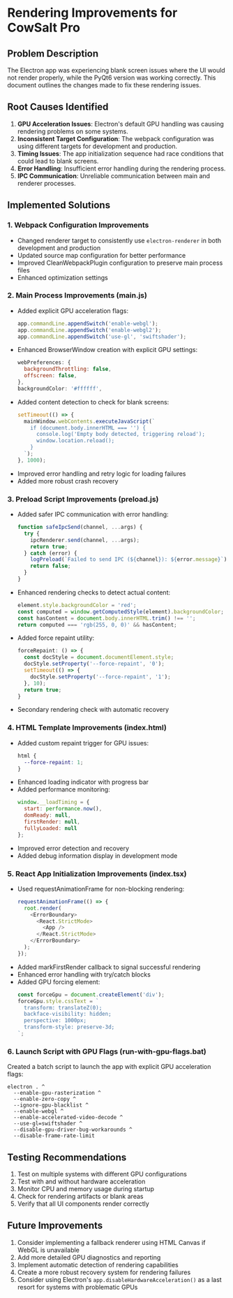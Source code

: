 # Rendering Improvements for CowSalt Pro

## Problem Description
The Electron app was experiencing blank screen issues where the UI would not render properly, while the PyQt6 version was working correctly. This document outlines the changes made to fix these rendering issues.

## Root Causes Identified
1. **GPU Acceleration Issues**: Electron's default GPU handling was causing rendering problems on some systems.
2. **Inconsistent Target Configuration**: The webpack configuration was using different targets for development and production.
3. **Timing Issues**: The app initialization sequence had race conditions that could lead to blank screens.
4. **Error Handling**: Insufficient error handling during the rendering process.
5. **IPC Communication**: Unreliable communication between main and renderer processes.

## Implemented Solutions

### 1. Webpack Configuration Improvements
- Changed renderer target to consistently use `electron-renderer` in both development and production
- Updated source map configuration for better performance
- Improved CleanWebpackPlugin configuration to preserve main process files
- Enhanced optimization settings

### 2. Main Process Improvements (main.js)
- Added explicit GPU acceleration flags:
  ```javascript
  app.commandLine.appendSwitch('enable-webgl');
  app.commandLine.appendSwitch('enable-webgl2');
  app.commandLine.appendSwitch('use-gl', 'swiftshader');
  ```
- Enhanced BrowserWindow creation with explicit GPU settings:
  ```javascript
  webPreferences: {
    backgroundThrottling: false,
    offscreen: false,
  },
  backgroundColor: '#ffffff',
  ```
- Added content detection to check for blank screens:
  ```javascript
  setTimeout(() => {
    mainWindow.webContents.executeJavaScript(`
      if (document.body.innerHTML === '') {
        console.log('Empty body detected, triggering reload');
        window.location.reload();
      }
    `);
  }, 1000);
  ```
- Improved error handling and retry logic for loading failures
- Added more robust crash recovery

### 3. Preload Script Improvements (preload.js)
- Added safer IPC communication with error handling:
  ```javascript
  function safeIpcSend(channel, ...args) {
    try {
      ipcRenderer.send(channel, ...args);
      return true;
    } catch (error) {
      logPreload(`Failed to send IPC (${channel}): ${error.message}`);
      return false;
    }
  }
  ```
- Enhanced rendering checks to detect actual content:
  ```javascript
  element.style.backgroundColor = 'red';
  const computed = window.getComputedStyle(element).backgroundColor;
  const hasContent = document.body.innerHTML.trim() !== '';
  return computed === 'rgb(255, 0, 0)' && hasContent;
  ```
- Added force repaint utility:
  ```javascript
  forceRepaint: () => {
    const docStyle = document.documentElement.style;
    docStyle.setProperty('--force-repaint', '0');
    setTimeout(() => {
      docStyle.setProperty('--force-repaint', '1');
    }, 10);
    return true;
  }
  ```
- Secondary rendering check with automatic recovery

### 4. HTML Template Improvements (index.html)
- Added custom repaint trigger for GPU issues:
  ```css
  html {
    --force-repaint: 1;
  }
  ```
- Enhanced loading indicator with progress bar
- Added performance monitoring:
  ```javascript
  window.__loadTiming = {
    start: performance.now(),
    domReady: null,
    firstRender: null,
    fullyLoaded: null
  };
  ```
- Improved error detection and recovery
- Added debug information display in development mode

### 5. React App Initialization Improvements (index.tsx)
- Used requestAnimationFrame for non-blocking rendering:
  ```javascript
  requestAnimationFrame(() => {
    root.render(
      <ErrorBoundary>
        <React.StrictMode>
          <App />
        </React.StrictMode>
      </ErrorBoundary>
    );
  });
  ```
- Added markFirstRender callback to signal successful rendering
- Enhanced error handling with try/catch blocks
- Added GPU forcing element:
  ```javascript
  const forceGpu = document.createElement('div');
  forceGpu.style.cssText = `
    transform: translateZ(0);
    backface-visibility: hidden;
    perspective: 1000px;
    transform-style: preserve-3d;
  `;
  ```

### 6. Launch Script with GPU Flags (run-with-gpu-flags.bat)
Created a batch script to launch the app with explicit GPU acceleration flags:
```batch
electron . ^
  --enable-gpu-rasterization ^
  --enable-zero-copy ^
  --ignore-gpu-blacklist ^
  --enable-webgl ^
  --enable-accelerated-video-decode ^
  --use-gl=swiftshader ^
  --disable-gpu-driver-bug-workarounds ^
  --disable-frame-rate-limit
```

## Testing Recommendations
1. Test on multiple systems with different GPU configurations
2. Test with and without hardware acceleration
3. Monitor CPU and memory usage during startup
4. Check for rendering artifacts or blank areas
5. Verify that all UI components render correctly

## Future Improvements
1. Consider implementing a fallback renderer using HTML Canvas if WebGL is unavailable
2. Add more detailed GPU diagnostics and reporting
3. Implement automatic detection of rendering capabilities
4. Create a more robust recovery system for rendering failures
5. Consider using Electron's `app.disableHardwareAcceleration()` as a last resort for systems with problematic GPUs 